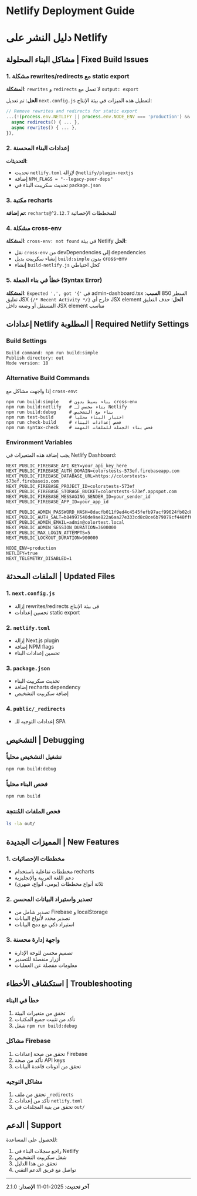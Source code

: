 # Netlify Deployment Guide
# دليل النشر على Netlify

## مشاكل البناء المحلولة | Fixed Build Issues

### 1. مشكلة rewrites/redirects مع static export
**المشكلة**: `rewrites` و `redirects` لا تعمل مع `output: export`

**الحل**: تم تعديل `next.config.js` لتعطيل هذه الميزات في بيئة الإنتاج:
```javascript
// Remove rewrites and redirects for static export
...(!(process.env.NETLIFY || process.env.NODE_ENV === 'production') && {
  async redirects() { ... },
  async rewrites() { ... },
}),
```

### 2. إعدادات البناء المحسنة
**التحديثات**:
- تحديث `netlify.toml` لإزالة `@netlify/plugin-nextjs`
- إضافة `NPM_FLAGS = "--legacy-peer-deps"`
- تحديث سكريبت البناء في `package.json`

### 3. مكتبة recharts
**تم إضافة**: `recharts@^2.12.7` للمخططات الإحصائية

### 4. مشكلة cross-env
**المشكلة**: `cross-env: not found` في بيئة Netlify
**الحل**:
- نقل `cross-env` من devDependencies إلى dependencies
- إنشاء سكريبت بديل `build:simple` بدون cross-env
- إنشاء `build-netlify.js` كحل احتياطي

### 5. خطأ في بناء الجملة (Syntax Error)
**المشكلة**: `Expected ',', got '{'` في admin-dashboard.tsx السطر 850
**السبب**: تعليق JSX `{/* Recent Activity */}` خارج أي JSX element
**الحل**: حذف التعليق المستقل أو وضعه داخل JSX element مناسب

## إعدادات Netlify المطلوبة | Required Netlify Settings

### Build Settings
```
Build command: npm run build:simple
Publish directory: out
Node version: 18
```

### Alternative Build Commands
إذا واجهت مشاكل مع `cross-env`:
```
npm run build:simple    # بناء بسيط بدون cross-env
npm run build:netlify   # بناء مخصص لـ Netlify
npm run build:debug     # بناء مع التشخيص
npm run test-build      # اختبار البناء محلياً
npm run check-build     # فحص إعدادات البناء
npm run syntax-check    # فحص بناء الجملة للملفات المهمة
```

### Environment Variables
يجب إضافة هذه المتغيرات في Netlify Dashboard:

```
NEXT_PUBLIC_FIREBASE_API_KEY=your_api_key_here
NEXT_PUBLIC_FIREBASE_AUTH_DOMAIN=colorstests-573ef.firebaseapp.com
NEXT_PUBLIC_FIREBASE_DATABASE_URL=https://colorstests-573ef.firebaseio.com
NEXT_PUBLIC_FIREBASE_PROJECT_ID=colorstests-573ef
NEXT_PUBLIC_FIREBASE_STORAGE_BUCKET=colorstests-573ef.appspot.com
NEXT_PUBLIC_FIREBASE_MESSAGING_SENDER_ID=your_sender_id
NEXT_PUBLIC_FIREBASE_APP_ID=your_app_id

NEXT_PUBLIC_ADMIN_PASSWORD_HASH=8dacfb011f9ed4c4545fefb97acf99624fb02d876716ff03ae584173cd00822e
NEXT_PUBLIC_AUTH_SALT=b84997540de9ae822a6aa27e333cd8c8ce6b79079cf448ff6b8a027a845a666b
NEXT_PUBLIC_ADMIN_EMAIL=admin@colortest.local
NEXT_PUBLIC_ADMIN_SESSION_DURATION=3600000
NEXT_PUBLIC_MAX_LOGIN_ATTEMPTS=5
NEXT_PUBLIC_LOCKOUT_DURATION=900000

NODE_ENV=production
NETLIFY=true
NEXT_TELEMETRY_DISABLED=1
```

## الملفات المحدثة | Updated Files

### 1. `next.config.js`
- إزالة rewrites/redirects في بيئة الإنتاج
- تحسين إعدادات static export

### 2. `netlify.toml`
- إزالة Next.js plugin
- إضافة NPM flags
- تحسين إعدادات البناء

### 3. `package.json`
- تحديث سكريپت البناء
- إضافة recharts dependency
- إضافة سكريپت التشخيص

### 4. `public/_redirects`
- إعدادات التوجيه للـ SPA

## التشخيص | Debugging

### تشغيل التشخيص محلياً
```bash
npm run build:debug
```

### فحص البناء محلياً
```bash
npm run build
```

### فحص الملفات المُنتجة
```bash
ls -la out/
```

## المميزات الجديدة | New Features

### 1. مخططات الإحصائيات
- مخططات تفاعلية باستخدام recharts
- دعم اللغة العربية والإنجليزية
- ثلاثة أنواع مخططات (يومي، أنواع، شهري)

### 2. تصدير واستيراد البيانات المحسن
- تصدير شامل من Firebase و localStorage
- تصدير محدد لأنواع البيانات
- استيراد ذكي مع دمج البيانات

### 3. واجهة إدارة محسنة
- تصميم محسن للوحة الإدارة
- أزرار منفصلة للتصدير
- معلومات مفصلة عن العمليات

## استكشاف الأخطاء | Troubleshooting

### خطأ في البناء
1. تحقق من متغيرات البيئة
2. تأكد من تثبيت جميع المكتبات
3. شغل `npm run build:debug`

### مشاكل Firebase
1. تحقق من صحة إعدادات Firebase
2. تأكد من صحة API keys
3. تحقق من أذونات قاعدة البيانات

### مشاكل التوجيه
1. تحقق من ملف `_redirects`
2. تأكد من إعدادات `netlify.toml`
3. تحقق من بنية المجلدات في `out/`

## الدعم | Support

للحصول على المساعدة:
1. راجع سجلات البناء في Netlify
2. شغل سكريپت التشخيص
3. تحقق من هذا الدليل
4. تواصل مع فريق الدعم التقني

---

**آخر تحديث**: 2025-01-11
**الإصدار**: 2.1.0
